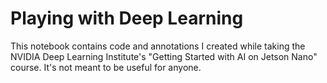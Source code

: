# Playing with Deep Learning

This notebook contains code and annotations I created while taking the NVIDIA
Deep Learning Institute's "Getting Started with AI on Jetson Nano" course.  It's
not meant to be useful for anyone.
